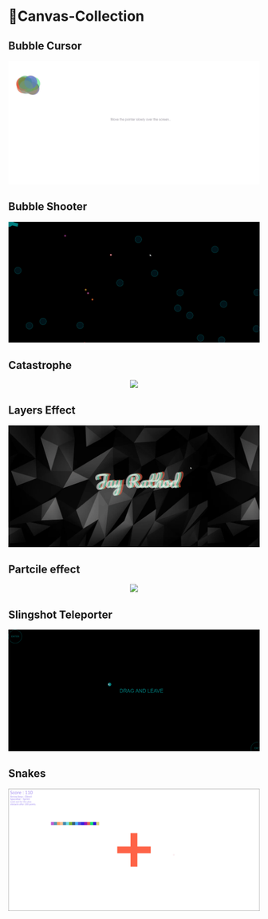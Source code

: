 # :art:Canvas-Collection 
## Bubble Cursor
<center><img src="https://github.com/jrathod9/Canvas-Collection/blob/master/Bubble%20Cursor/demo.gif?raw=true"></center>

## Bubble Shooter
<center><img src="https://github.com/jrathod9/Canvas-Collection/blob/master/Bubble%20Shooter/demo.gif?raw=true"></center>

## Catastrophe
<center><img src="https://github.com/jrathod9/Canvas-Collection/blob/master/Catastrophe/demo.gif?raw=true"></center>

## Layers Effect
<center><img src="https://github.com/jrathod9/Canvas-Collection/blob/master/Layers%20Effect/demo.gif?raw=true"></center>

## Partcile effect
<center><img src="https://github.com/jrathod9/Canvas-Collection/blob/master/Particles%20Effect/demo.gif?raw=true"></center>

## Slingshot Teleporter
<center><img src="https://github.com/jrathod9/Canvas-Collection/blob/master/Slingshot%20teleporter/demo.gif?raw=true"></center>

## Snakes
<center><img src="https://github.com/jrathod9/Canvas-Collection/blob/master/Snakes/demo.gif?raw=true"></center>

